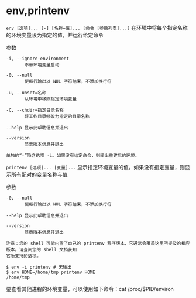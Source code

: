 # env,printenv

`env [选项]... [-] [名称=值]... [命令 [参数列表]...]` 在环境中将每个指定名称的环境变量设为指定的值，并运行给定命令

参数

```
-i, --ignore-environment
       不带环境变量启动

-0, --null
       使每行输出以 NUL 字符结束，不添加换行符

-u, --unset=名称
       从环境中移除指定环境变量

-C, --chdir=指定目录名称
       将工作目录修改为指定的目录名称

--help 显示此帮助信息并退出

--version
       显示版本信息并退出

单独的“-”隐含选项 -i。如果没有给定命令，则输出重建后的环境。
```


`printenv [选项]... [变量]...`  显示指定环境变量的值。如果没有指定变量，则显示所有配对的变量名称与值

参数

```
-0, --null
       使每行输出以 NUL 字符结束，不添加换行符

--help 显示此帮助信息并退出

--version
       显示版本信息并退出

注意：您的 shell 可能内置了自己的 printenv 程序版本，它通常会覆盖这里所提及的相应版本。请查阅您的 shell 文档获知
它所支持的选项。
```

```shell
$ env -i printenv # 无输出
$ env HOME=/home/tmp printenv HOME
/home/tmp
```

要查看其他进程的环境变量，可以使用如下命令：cat /proc/$PID/environ